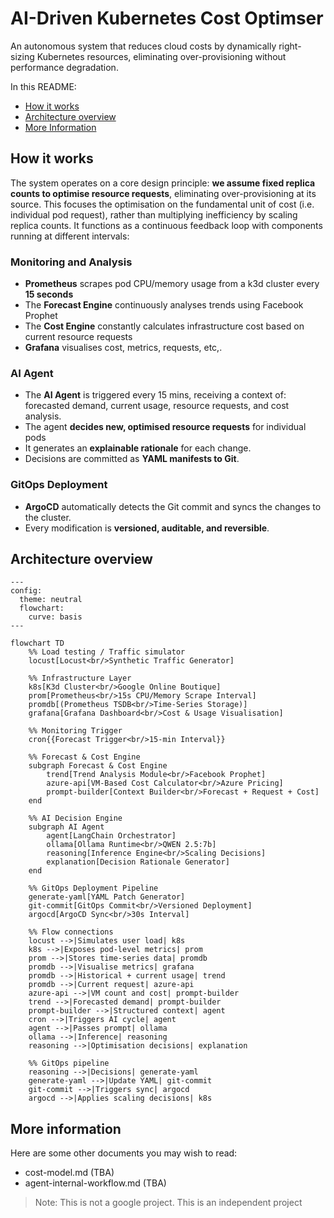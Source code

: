 # AI-Driven Kubernetes Cost Optimser
An autonomous system that reduces cloud costs by dynamically right-sizing Kubernetes
resources, eliminating over-provisioning without performance degradation.

In this README:
* [How it works](#how-it-works)
* [Architecture overview](#architecture-overview)
* [More Information](#more-information)
<!--* [Install](#install)-->


## How it works
The system operates on a core design principle: **we assume fixed replica counts to optimise resource requests**, eliminating over-provisioning at its source. This focuses the optimisation on the fundamental unit of cost (i.e. individual pod request), rather than multiplying inefficiency by scaling replica counts. It functions as a continuous feedback loop with components running at different intervals:

### Monitoring and Analysis
* **Prometheus** scrapes pod CPU/memory usage from a k3d cluster every **15 seconds**
* The **Forecast Engine** continuously analyses trends using Facebook Prophet
* The **Cost Engine** constantly calculates infrastructure cost based on current resource requests
* **Grafana** visualises cost, metrics, requests, etc,.

### AI Agent 
* The **AI Agent** is triggered every 15 mins, receiving a context of: forecasted demand, current usage, resource requests, and cost analysis.
* The agent **decides new, optimised resource requests** for individual pods 
* It generates an **explainable rationale** for each change.
* Decisions are committed as **YAML manifests to Git**.

### GitOps Deployment 
* **ArgoCD** automatically detects the Git commit and syncs the changes to the cluster.
* Every modification is **versioned, auditable, and reversible**.

## Architecture overview
```mermaid 
---
config:
  theme: neutral
  flowchart:
    curve: basis
---

flowchart TD
    %% Load testing / Traffic simulator    
    locust[Locust<br/>Synthetic Traffic Generator]

    %% Infrastructure Layer
    k8s[K3d Cluster<br/>Google Online Boutique]
    prom[Prometheus<br/>15s CPU/Memory Scrape Interval]
    promdb[(Prometheus TSDB<br/>Time-Series Storage)]
    grafana[Grafana Dashboard<br/>Cost & Usage Visualisation]

    %% Monitoring Trigger
    cron{{Forecast Trigger<br/>15-min Interval}}

    %% Forecast & Cost Engine
    subgraph Forecast & Cost Engine
        trend[Trend Analysis Module<br/>Facebook Prophet]
        azure-api[VM-Based Cost Calculator<br/>Azure Pricing]
        prompt-builder[Context Builder<br/>Forecast + Request + Cost]
    end

    %% AI Decision Engine
    subgraph AI Agent
        agent[LangChain Orchestrator]
        ollama[Ollama Runtime<br/>QWEN 2.5:7b]
        reasoning[Inference Engine<br/>Scaling Decisions]
        explanation[Decision Rationale Generator]
    end

    %% GitOps Deployment Pipeline
    generate-yaml[YAML Patch Generator]
    git-commit[GitOps Commit<br/>Versioned Deployment]
    argocd[ArgoCD Sync<br/>30s Interval]

    %% Flow connections
    locust -->|Simulates user load| k8s     
    k8s -->|Exposes pod-level metrics| prom
    prom -->|Stores time-series data| promdb
    promdb -->|Visualise metrics| grafana
    promdb -->|Historical + current usage| trend
    promdb -->|Current request| azure-api
    azure-api -->|VM count and cost| prompt-builder
    trend -->|Forecasted demand| prompt-builder
    prompt-builder -->|Structured context| agent
    cron -->|Triggers AI cycle| agent
    agent -->|Passes prompt| ollama
    ollama -->|Inference| reasoning
    reasoning -->|Optimisation decisions| explanation

    %% GitOps pipeline
    reasoning -->|Decisions| generate-yaml
    generate-yaml -->|Update YAML| git-commit
    git-commit -->|Triggers sync| argocd
    argocd -->|Applies scaling decisions| k8s
```
<!--## Install
1. **Start by cloning the repository**
```bash
git clone https://github.com/ianwong123/kubernetes-cost-optimiser.git
cd kubernetes-cost-optimiser
```

2. **Run the installation script**
```bash
./system.sh
```
-->

## More information
Here are some other documents you may wish to read:
* cost-model.md (TBA)
* agent-internal-workflow.md (TBA)

> Note: This is not a google project. This is an independent project